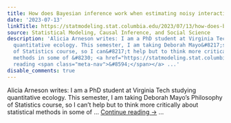 ```yaml
---
title: How does Bayesian inference work when estimating noisy interactions?
date: '2023-07-13'
linkTitle: https://statmodeling.stat.columbia.edu/2023/07/13/how-does-bayesian-inference-work-when-estimating-noisy-interactions/
source: Statistical Modeling, Causal Inference, and Social Science
description: 'Alicia Arneson writes: I am a PhD student at Virginia Tech studying
  quantitative ecology. This semester, I am taking Deborah Mayo&#8217;s Philosophy
  of Statistics course, so I can&#8217;t help but to think more critically about statistical
  methods in some of &#8230; <a href="https://statmodeling.stat.columbia.edu/2023/07/13/how-does-bayesian-inference-work-when-estimating-noisy-interactions/">Continue
  reading <span class="meta-nav">&#8594;</span></a> ...'
disable_comments: true
---
```

Alicia Arneson writes: I am a PhD student at Virginia Tech studying quantitative ecology. This semester, I am taking Deborah Mayo&#8217;s Philosophy of Statistics course, so I can&#8217;t help but to think more critically about statistical methods in some of &#8230; <a href="https://statmodeling.stat.columbia.edu/2023/07/13/how-does-bayesian-inference-work-when-estimating-noisy-interactions/">Continue reading <span class="meta-nav">&#8594;</span></a> ...